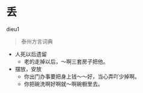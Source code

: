 

# 丢
dieu1
> 泰州方言词典
- 人死以后遗留
  - 老的走掉以后，～啊三套房子把他。
- 摆放，安放
  - 你出门办事要把身上钱～～好，当心弄吖少掉啊。
  - 你把碗洗啊好啊就～啊碗橱里去。

